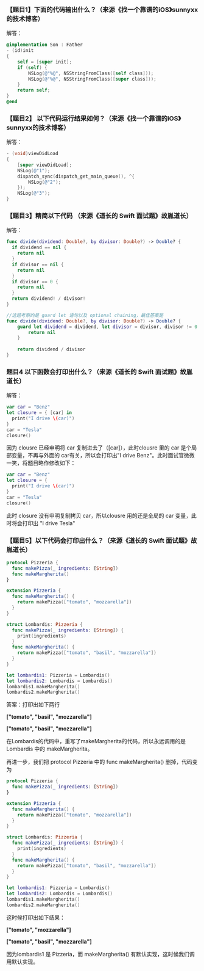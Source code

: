 ### 【题目1】下面的代码输出什么？（来源《找一个靠谱的iOS》sunnyxx的技术博客）

解答：

```objective-C
@implementation Son : Father
- (id)init
{
    self = [super init];
    if (self) {
        NSLog(@"%@", NSStringFromClass([self class]));
        NSLog(@"%@", NSStringFromClass([super class]));
    }
    return self;
}
@end
```

### 【题目2】 以下代码运行结果如何？（来源《找一个靠谱的iOS》sunnyxx的技术博客）

解答：

```objective-C
- (void)viewDidLoad
{
    [super viewDidLoad];
    NSLog(@"1");
    dispatch_sync(dispatch_get_main_queue(), ^{
        NSLog(@"2");
    });
    NSLog(@"3");
}
```

### 【题目3】精简以下代码 （来源《道长的 Swift 面试题》故胤道长）

解答：

```swift
func divide(dividend: Double?, by divisor: Double?) -> Double? { 
  if dividend == nil { 
    return nil 
  }  
  if divisor == nil { 
    return nil 
  } 
  if divisor == 0 { 
    return nil
  }  
  return dividend! / divisor!
}
```

```swift
//这题考察的是 guard let 语句以及 optional chaining，最佳答案是
func divide(dividend: Double?, by divisor: Double?) -> Double? { 
    guard let dividend = dividend, let divisor = divisor, divisor != 0 else {
        return nil
    }
    
    return dividend / divisor
}
```

### 题目4 以下函数会打印出什么？（来源《道长的 Swift 面试题》故胤道长）

解答：

```swift
var car = "Benz" 
let closure = { [car] in 
  print("I drive \(car)")
} 
car = "Tesla" 
closure()
```

因为 clousre 已经申明将 car 复制进去了（[car]），此时clousre 里的 car 是个局部变量，不再与外面的 car有关，所以会打印出"I drive Benz"。此时面试官微微一笑，将题目略作修改如下：

```swift
var car = "Benz" 
let closure = {
  print("I drive \(car)")
} 
car = "Tesla" 
closure()
```

此时 closure 没有申明复制拷贝 car，所以clousre 用的还是全局的 car 变量，此时将会打印出 "I drive Tesla"

### 【题目5】以下代码会打印出什么？（来源《道长的 Swift 面试题》故胤道长）

```swift
protocol Pizzeria { 
  func makePizza(_ ingredients: [String])
  func makeMargherita()
} 

extension Pizzeria { 
  func makeMargherita() { 
    return makePizza(["tomato", "mozzarella"]) 
  }
}

struct Lombardis: Pizzeria { 
  func makePizza(_ ingredients: [String]) { 
    print(ingredients)
  } 
  func makeMargherita() {
    return makePizza(["tomato", "basil", "mozzarella"]) 
  }
}

let lombardis1: Pizzeria = Lombardis()
let lombardis2: Lombardis = Lombardis() 
lombardis1.makeMargherita()
lombardis2.makeMargherita()
```

答案：打印出如下两行

**["tomato", "basil", "mozzarella"]**

**["tomato", "basil", "mozzarella"]**

在Lombardis的代码中，重写了makeMargherita的代码，所以永远调用的是Lombardis 中的 makeMargherita。

再进一步，我们把 protocol Pizzeria 中的 func makeMargherita() 删掉，代码变为

```swift
protocol Pizzeria {
  func makePizza(_ ingredients: [String])
}

extension Pizzeria {
  func makeMargherita() {
    return makePizza(["tomato", "mozzarella"])
  }
}

struct Lombardis: Pizzeria {
  func makePizza(_ ingredients: [String]) {
    print(ingredients)
  }
  func makeMargherita() {
    return makePizza(["tomato", "basil", "mozzarella"])
  }
}

let lombardis1: Pizzeria = Lombardis()
let lombardis2: Lombardis = Lombardis()
lombardis1.makeMargherita()
lombardis2.makeMargherita()
```

这时候打印出如下结果：

**["tomato", "mozzarella"]**

**["tomato", "basil", "mozzarella"]**

因为lombardis1 是 Pizzeria，而 makeMargherita() 有默认实现，这时候我们调用默认实现。